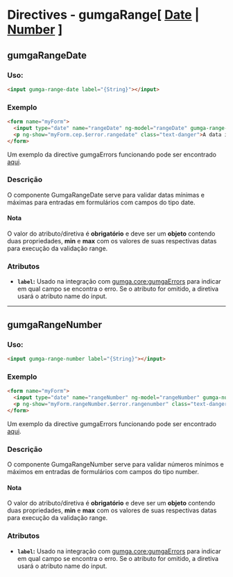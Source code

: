 # Directives - gumgaRange[ [Date](#gumgarangedate) | [Number](#gumgarangenumber) ]

## gumgaRangeDate

### Uso:
  ```html
  <input gumga-range-date label="{String}"></input>
  ```

### Exemplo
  ```html
  <form name="myForm">
    <input type="date" name="rangeDate" ng-model="rangeDate" gumga-range-date="{min: '1986-12-29', max: '2015-07-20'}" id="rangedate">
    <p ng-show="myForm.cep.$error.rangedate" class="text-danger">A data informada não está entre os valores esperados</p>
  </form>
  ```

Um exemplo da directive gumgaErrors funcionando pode ser encontrado [aqui](http://embed.plnkr.co/AcjqcgvgGhdJqDh72eHA).

### Descrição
O componente GumgaRangeDate serve para validar datas mínimas e máximas para entradas em formulários com campos do tipo date.

#### Nota
O valor do atributo/diretiva é **obrigatório** e deve ser um **objeto** contendo duas propriedades, **min** e **max** com os valores de suas respectivas datas para execução da validação range.

### Atributos
 - **`label`:** Usado na integração com [gumga.core:gumgaErrors](../Errors) para indicar em qual campo se encontra o erro. Se o atributo for omitido, a diretiva usará o atributo name do input.

---

## gumgaRangeNumber

### Uso:
  ```html
  <input gumga-range-number label="{String}"></input>
  ```

### Exemplo
  ```html
  <form name="myForm">
    <input type="date" name="rangeNumber" ng-model="rangeNumber" gumga-number-date="{min: 0, max: 20}">
    <p ng-show="myForm.rangeNumber.$error.rangenumber" class="text-danger">O número informado não está entre os valores esperados</p>
  </form>
  ```

Um exemplo da directive gumgaErrors funcionando pode ser encontrado [aqui](http://embed.plnkr.co/AcjqcgvgGhdJqDh72eHA).

### Descrição
O componente GumgaRangeNumber serve para validar números mínimos e máximos em entradas de formulários com campos do tipo number.

#### Nota
O valor do atributo/diretiva é **obrigatório** e deve ser um **objeto** contendo duas propriedades, **min** e **max** com os valores de suas respectivas datas para execução da validação range.

### Atributos
 - **`label`:** Usado na integração com [gumga.core:gumgaErrors](../Errors) para indicar em qual campo se encontra o erro. Se o atributo for omitido, a diretiva usará o atributo name do input.
